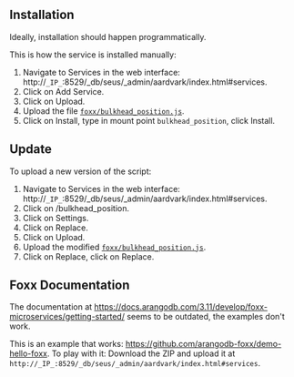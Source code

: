 ## Installation

Ideally, installation should happen programmatically.

This is how the service is installed manually:
1. Navigate to Services in the web interface: http://`_IP_`:8529/_db/seus/_admin/aardvark/index.html#services.
2. Click on Add Service.
3. Click on Upload.
4. Upload the file [`foxx/bulkhead_position.js`](foxx/bulkhead_position.js).
5. Click on Install, type in mount point `bulkhead_position`, click Install.

## Update

To upload a new version of the script:

1. Navigate to Services in the web interface: http://`_IP_`:8529/_db/seus/_admin/aardvark/index.html#services.
2. Click on /bulkhead_position.
3. Click on Settings.
4. Click on Replace.
5. Click on Upload.
6. Upload the modified [`foxx/bulkhead_position.js`](foxx/bulkhead_position.js).
7. Click on Replace, click on Replace.

## Foxx Documentation

The documentation at https://docs.arangodb.com/3.11/develop/foxx-microservices/getting-started/ seems to be outdated, the examples don't work.

This is an example that works: https://github.com/arangodb-foxx/demo-hello-foxx. To play with it: Download the ZIP and upload it at `http://_IP_:8529/_db/seus/_admin/aardvark/index.html#services`.

